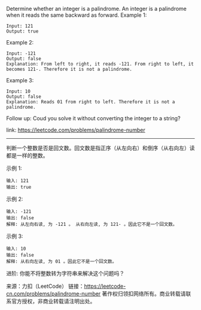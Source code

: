 Determine whether an integer is a palindrome. An integer is a palindrome when it reads the same backward as forward.
Example 1:

```
Input: 121
Output: true
```

Example 2:

```
Input: -121
Output: false
Explanation: From left to right, it reads -121. From right to left, it becomes 121-. Therefore it is not a palindrome.
```

Example 3:

```
Input: 10
Output: false
Explanation: Reads 01 from right to left. Therefore it is not a palindrome.
```

Follow up:
Coud you solve it without converting the integer to a string?


link: https://leetcode.com/problems/palindrome-number


---

判断一个整数是否是回文数。回文数是指正序（从左向右）和倒序（从右向左）读都是一样的整数。

示例 1:

```
输入: 121
输出: true
```

示例 2:

```
输入: -121
输出: false
解释: 从左向右读, 为 -121 。 从右向左读, 为 121- 。因此它不是一个回文数。
```

示例 3:

```
输入: 10
输出: false
解释: 从右向左读, 为 01 。因此它不是一个回文数。
```

进阶:
你能不将整数转为字符串来解决这个问题吗？


来源：力扣（LeetCode）
链接：https://leetcode-cn.com/problems/palindrome-number
著作权归领扣网络所有。商业转载请联系官方授权，非商业转载请注明出处。
